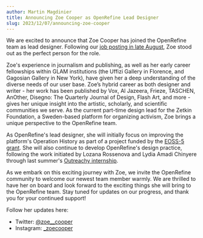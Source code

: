 ```yaml
---
author: Martin Magdinier
title: Announcing Zoe Cooper as OpenRefine Lead Designer
slug: 2023/12/07/announcing-zoe-cooper
---
```


We are excited to announce that Zoe Cooper has joined the OpenRefine team as lead designer. Following our [job posting in late August](/blog/2023/08/25/reproducibility-designer), Zoe stood out as the perfect person for the role.

Zoe's experience in journalism and publishing, as well as her early career fellowships within  GLAM institutions (the Uffizi Gallery in Florence, and Gagosian Gallery in New York), have given her a deep understanding of the diverse needs of our user base. Zoe’s hybrid career as both designer and writer - her work has been published by Vox, Al Jazeera, Frieze, TASCHEN, AnOther, Disegno: The Quarterly Journal of Design, Flash Art, and more - gives her unique insight into the artistic, scholarly, and scientific communities we serve. As the current part-time design lead for the Zetkin Foundation, a Sweden-based platform for organizing activism, Zoe brings a unique perspective to the OpenRefine team.

As OpenRefine's lead designer, she will initially focus on improving the platform's Operation History as part of a project funded by the [EOSS-5 grant](/funding#2022-eoss-5). She will also continue to develop OpenRefine's design practice, following the work initiated by Lozana Rossenova and Lydia Amadi Chinyere through last summer's [Outreachy internship](/blog/2023/05/05/outreachy-interns).

As we embark on this exciting journey with Zoe, we invite the OpenRefine community to welcome our newest team member warmly. We are thrilled to have her on board and look forward to the exciting things she will bring to the OpenRefine team. Stay tuned for updates on our progress, and thank you for your continued support!

Follow her updates here:
* Twitter: [@zoe__cooper](https://twitter.com/zoe__cooper)
* Instagram: [_zoecooper](https://www.instagram.com/_zoecooper/)
